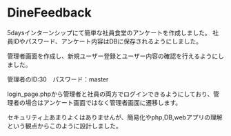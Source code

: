 # DineFeedback

5daysインターンシップにて簡単な社員食堂のアンケートを作成しました。
社員IDやパスワード、アンケート内容はDBに保存されるようにしました。

管理者画面を作成し、新規ユーザー登録とユーザー内容の確認を行えるようにしました。

管理者のID:30　パスワード：master


login_page.phpから管理者と社員の両方でログインできるようにしており、管理者の場合はアンケート画面ではなく管理者画面に遷移します。

セキュリティ上あまりよくはありませんが、簡易化やphp,DB,webアプリの理解という観点からこのように設計しました。
